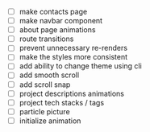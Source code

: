 - [ ] make contacts page
- [ ] make navbar component
- [ ] about page animations
- [ ] route transitions
- [ ] prevent unnecessary re-renders
- [ ] make the styles more consistent
- [ ] add ability to change theme using cli
- [ ] add smooth scroll
- [ ] add scroll snap
- [ ] project descriptions animations
- [ ] project tech stacks / tags
- [ ] particle picture
- [ ] initialize animation
